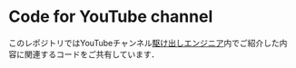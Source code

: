 # Code for YouTube channel
このレポジトリではYouTubeチャンネル[駆け出しエンジニア](https://www.youtube.com/@kengineeeer/)内でご紹介した内容に関連するコードをご共有しています．

